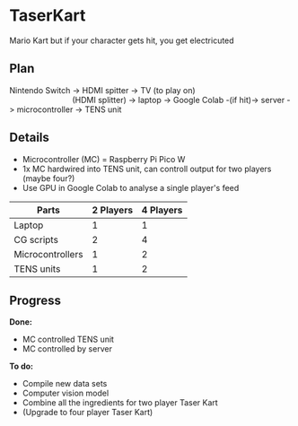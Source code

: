 # TaserKart

Mario Kart but if your character gets hit, you get electricuted


## Plan

Nintendo Switch -> HDMI spitter -> TV (to play on)<br>
        (HDMI splitter) -> laptop -> Google Colab -(if hit)-> server -> microcontroller -> TENS unit


## Details
- Microcontroller (MC) = Raspberry Pi Pico W
- 1x MC hardwired into TENS unit, can controll output for two players (maybe four?)
- Use GPU in Google Colab to analyse a single player's feed



| Parts  | 2 Players     | 4 Players |
|--------------|-----------|------------|
| Laptop | 1 | 1  |
| CG scripts| 2  |  4  |
|Microcontrollers | 1 | 2 |
|TENS units | 1 | 2 |



## Progress

**Done:**
- MC controlled TENS unit
- MC controlled by server

**To do:**
- Compile new data sets
- Computer vision model
- Combine all the ingredients for two player Taser Kart
- (Upgrade to four player Taser Kart)